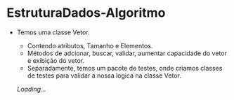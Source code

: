 # EstruturaDados-Algoritmo

* Temos uma classe Vetor. 
  - Contendo atributos, Tamanho e Elementos.
  - Métodos de adcionar, buscar, validar, aumentar capacidade do vetor e exibição do vetor.
  - Separadamente, temos um pacote de testes, onde criamos classes de testes para validar a nossa logica na classe Vetor.
 

  *Loading...*
